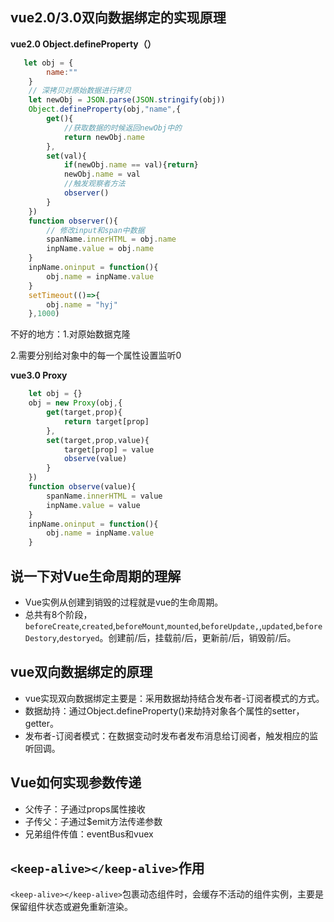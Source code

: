 ## vue2.0/3.0双向数据绑定的实现原理

**vue2.0 Object.defineProperty（）**

```js
   let obj = {
        name:""
    }
    // 深拷贝对原始数据进行拷贝
    let newObj = JSON.parse(JSON.stringify(obj))
    Object.defineProperty(obj,"name",{
        get(){
            //获取数据的时候返回newObj中的
            return newObj.name
        },
        set(val){
            if(newObj.name == val){return}
            newObj.name = val
            //触发观察者方法
            observer()
        }
    })
    function observer(){
        // 修改input和span中数据
        spanName.innerHTML = obj.name
        inpName.value = obj.name
    }
    inpName.oninput = function(){
        obj.name = inpName.value
    }
    setTimeout(()=>{
        obj.name = "hyj"
    },1000)
```

不好的地方：1.对原始数据克隆

2.需要分别给对象中的每一个属性设置监听0

**vue3.0 Proxy**

```js
    let obj = {}
    obj = new Proxy(obj,{
        get(target,prop){
            return target[prop]
        },
        set(target,prop,value){
            target[prop] = value
            observe(value)
        }
    })
    function observe(value){
        spanName.innerHTML = value
        inpName.value = value
    }
    inpName.oninput = function(){
        obj.name = inpName.value
    }
```

## 说一下对Vue生命周期的理解

* Vue实例从创建到销毁的过程就是vue的生命周期。
* 总共有8个阶段，`beforeCreate`,`created`,`beforeMount`,`mounted`,`beforeUpdate,`,`updated`,`beforeDestory`,`destoryed`。创建前/后，挂载前/后，更新前/后，销毁前/后。

## vue双向数据绑定的原理

* vue实现双向数据绑定主要是：采用数据劫持结合发布者-订阅者模式的方式。
* 数据劫持：通过Object.defineProperty()来劫持对象各个属性的setter，getter。
* 发布者-订阅者模式：在数据变动时发布者发布消息给订阅者，触发相应的监听回调。

## Vue如何实现参数传递

* 父传子：子通过props属性接收
* 子传父：子通过$emit方法传递参数
* 兄弟组件传值：eventBus和vuex

## `<keep-alive></keep-alive>`作用

`<keep-alive></keep-alive>`包裹动态组件时，会缓存不活动的组件实例，主要是保留组件状态或避免重新渲染。
